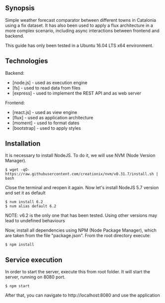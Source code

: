 ## Synopsis

Simple weather forecast comparator between different towns in Catalonia using a fix dataset. It has also been used to apply a flux architecture in a more complex scenario, including async interactions between frontend and backend.

This guide has only been tested in a Ubuntu 16.04 LTS x64 environment.

## Technologies
  
Backend:

* [node.js] - used as execution engine
* [fs] - used to read data from files
* [express] - used to implement the REST API and as web server

Frontend:

* [react.js] - used as view engine
* [flux] - used as application architecture
* [moment] - used to format dates
* [bootstrap] - used to apply styles

## Installation

It is necessary to install NodeJS. To do it, we will use NVM (Node Version Manager).

    $ wget -qO- https://raw.githubusercontent.com/creationix/nvm/v0.31.7/install.sh | bash

Close the terminal and reopen it again. Now let's install NodeJS 5.7 version and set it as default
    
    $ nvm install 6.2
    $ nvm alias default 6.2

NOTE: v6.2 is the only one that has been tested. Using other versions may lead to undefined behaviours

Now, install all dependencies using NPM (Node Package Manager), which are taken from the file "package.json". From the root directory execute:

    $ npm install

## Service execution

In order to start the server, execute this from root folder. It will start the server, running on 8080 port.

    $ npm start

After that, you can navigate to http://localhost:8080 and use the application